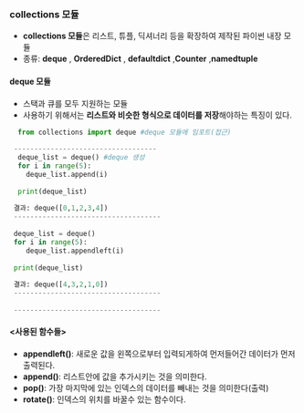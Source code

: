 ### collections 모듈
- **collections 모듈**은 리스트, 튜플, 딕셔너리 등을 확장하여 제작된 파이썬 내장 모듈  
- 종류: **deque** , **OrderedDict** , **defaultdict**  ,**Counter**  ,**namedtuple**  

#### deque 모듈  
- 스택과 큐를 모두 지원하는 모듈  
- 사용하기 위해서는 **리스트와 비슷한 형식으로 데이터를 저장**해야하는 특징이 있다.
```python
  from collections import deque #deque 모듈에 임포트(접근) 
  
 -----------------------------------
  deque_list = deque() #deque 생성
  for i in range(5):
    deque_list.append(i)
  
  print(deque_list)
  
 결과: deque([0,1,2,3,4])
 ------------------------------------
 
 deque_list = deque()
 for i in range(5):
    deque_list.appendleft(i)
    
 print(deque_list)
 
 결과: deque([4,3,2,1,0]) 
 ------------------------------------
 
 ------------------------------------ 
```

#### <사용된 함수들>
- **appendleft()**: 새로운 값을 왼쪽으로부터 입력되게하여 먼저들어간 데이터가 먼저 출력된다.  
- **append()**: 리스트안에 값을 추가시키는 것을 의미한다.  
- **pop()**: 가장 마지막에 있는 인덱스의 데이터를 빼내는 것을 의미한다(출력)  
- **rotate()**: 인덱스의 위치를 바꿀수 있는 함수이다.
